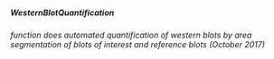 #####  **WesternBlotQuantification**
######  function does automated quantification of western blots by area segmentation of blots of interest and reference blots (October 2017)
